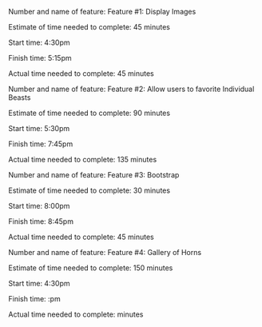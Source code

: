 Number and name of feature: Feature #1: Display Images

Estimate of time needed to complete: 45 minutes

Start time: 4:30pm

Finish time: 5:15pm

Actual time needed to complete: 45 minutes

Number and name of feature: Feature #2: Allow users to favorite Individual Beasts

Estimate of time needed to complete: 90 minutes

Start time: 5:30pm

Finish time: 7:45pm

Actual time needed to complete: 135 minutes

Number and name of feature: Feature #3: Bootstrap

Estimate of time needed to complete: 30 minutes

Start time: 8:00pm

Finish time: 8:45pm

Actual time needed to complete: 45 minutes

Number and name of feature: Feature #4: Gallery of Horns

Estimate of time needed to complete: 150 minutes

Start time: 4:30pm

Finish time: :pm

Actual time needed to complete:  minutes